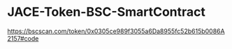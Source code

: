 # JACE-Token-BSC-SmartContract
https://bscscan.com/token/0x0305ce989f3055a6Da8955fc52b615b0086A2157#code
